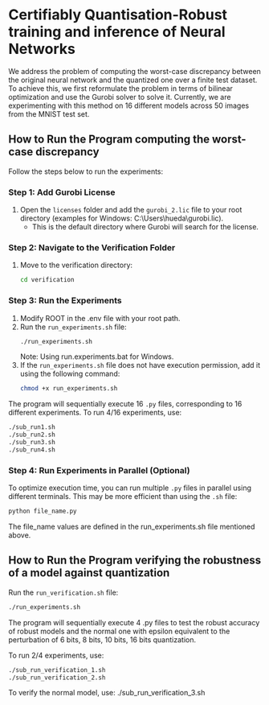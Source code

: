 # Certifiably Quantisation-Robust training and inference of Neural Networks
We address the problem of computing the worst-case discrepancy between the original neural network and the quantized one over a finite test dataset. To achieve this, we first reformulate the problem in terms of bilinear optimization and use the Gurobi solver to solve it. Currently, we are experimenting with this method on 16 different models across 50 images from the MNIST test set.

## How to Run the Program computing the worst-case discrepancy

Follow the steps below to run the experiments:

### Step 1: Add Gurobi License
1. Open the `licenses` folder and add the `gurobi_2.lic` file to your root directory (examples for Windows: C:\Users\hueda\gurobi.lic).
   - This is the default directory where Gurobi will search for the license.

### Step 2: Navigate to the Verification Folder
1. Move to the verification directory:
    ```bash
    cd verification
    ```

### Step 3: Run the Experiments
1. Modify ROOT in the .env file with your root path. 
2. Run the `run_experiments.sh` file:
    ```bash
    ./run_experiments.sh
    ```
    Note: Using run.experiments.bat for Windows. 
3. If the `run_experiments.sh` file does not have execution permission, add it using the following command:
    ```bash
    chmod +x run_experiments.sh
    ```

The program will sequentially execute 16 `.py` files, corresponding to 16 different experiments.
To run 4/16 experiments, use: 

 ```bash
 ./sub_run1.sh
 ./sub_run2.sh
 ./sub_run3.sh
 ./sub_run4.sh
 ```

### Step 4: Run Experiments in Parallel (Optional)
To optimize execution time, you can run multiple `.py` files in parallel using different terminals. This may be more efficient than using the `.sh` file:
   ```bash
   python file_name.py
   ```
The file_name values are defined in the run_experiments.sh file mentioned above.

## How to Run the Program verifying the robustness of a model against quantization 
Run the `run_verification.sh` file:
 ```bash
 ./run_experiments.sh
 ```
The program will sequentially execute 4 .py files to test the robust accuracy of robust models and the normal one with epsilon equivalent to the perturbation of 6 bits, 8 bits, 10 bits, 16 bits quantization.

To run 2/4 experiments, use: 

 ```bash
 ./sub_run_verification_1.sh
 ./sub_run_verification_2.sh
 ```
 
To verify the normal model, use:
  ./sub_run_verification_3.sh

